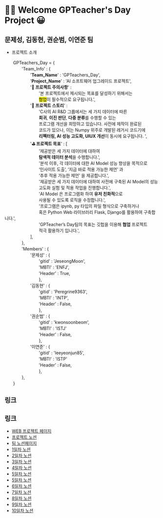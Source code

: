# 🎉✨ Welcome GPTeacher's Day Project 😀

## 문제성, 김동현, 권순범, 이연준 팀

- 프로젝트 소개

　　GPTeachers_Day = {  
　　　　'Team_Info' : {  
　　　　　　'**Team_Name**'     : 'GPTeachers_Day',  
　　　　　　'**Project_Name**'  : 'AI 소프트웨어 업그레이드 프로젝트',  
　　　　　　'**🚨 프로젝트 주의사항**' :  
　　　　　　　　'본 프로젝트에서 제시되는 목표를 달성하기 위해서는  
　　　　　　　　<mark>협업</mark>이 필수적으로 요구됩니다.',  
　　　　　　'**📜 프로젝트 스토리**' :  
　　　　　　　　'C사의 AI R&D 그룹에서는 세 가지 데이터에 따른  
　　　　　　　　**회귀**, **이진 판단**, **다중 분류**를 수행할 수 있는  
　　　　　　　　프로그램 개선을 희망하고 있습니다. 사전에 제작이 완료된  
　　　　　　　　코드가 있으나, 이는 Numpy 위주로 개발된 레거시 코드기에  
　　　　　　　　**리펙터링, AI 성능 고도화, UIUX 개선**이 동시에 요구됩니다. ',  
　　　　　　'**⛳ 프로젝트 목표**' : [  
　　　　　　　　'제공받은 세 가지 데이터에 대하여  
　　　　　　　　**탐색적 데이터 분석**을 수행합니다.',  
　　　　　　　　'분석 이후, 각 데이터에 대한 AI Model 성능 향상을 목적으로  
　　　　　　　　‘인사이트 도출’, ‘지금 바로 적용 가능한 제언’ 과  
　　　　　　　　‘추후 적용 가능한 제언’ 을 제공합니다.',  
　　　　　　　　'제공받은 세 가지 데이터에 대하여 사전에 구축된 AI Model의 성능  
　　　　　　　　고도화 실험 및 적용 작업을 진행합니다.',  
　　　　　　　　'AI Model 은 프로그램화 하여 **유저 친화적**으로   
　　　　　　　　사용될 수 있도록 로직을 수정합니다.',  
　　　　　　　　'프로그램은 ipynb, py 타입의 파일 형식으로 구축하거나   
　　　　　　　　혹은 Python Web 라이브러리 Flask, Django를 활용하여 구축합니다.',  
　　　　　　　　'GPTeacher’s Day팀의 목표는 깃헙을 이용해 **협업** 프로젝트  
　　　　　　　　적극 활용하기 입니다.',  
　　　　　　],  
　　　　},  
　　　　'Members' : {  
　　　　　　'문제성' : {  
　　　　　　　　'gitid' : 'JeseongMoon',  
　　　　　　　　'MBTI' : 'ENFJ',  
　　　　　　　　'Header' : True,  
　　　　　　　　},  
　　　　　　'김동현' : {  
　　　　　　　　'gitid' : 'Peregrine9363',  
　　　　　　　　'MBTI' : 'INTP',  
　　　　　　　　'Header' : False,  
　　　　　　　　},  
　　　　　　'권순범' : {  
　　　　　　　　'gitid' : 'kwonsoonbeom',  
　　　　　　　　'MBTI' : 'ISTJ'  
　　　　　　　　'Header' : False,  
　　　　　　　　},  
　　　　　　'이연준' : {  
　　　　　　　　'gitid' : 'leeyeonjun85',  
　　　　　　　　'MBTI' : 'ISTP'  
　　　　　　　　'Header' : False,  
　　　　　　　　},  
　　　　},  
　　}  



## 링크
## 링크
- <a href="http://leeyj85.shop/GPTeachersDay" target="_blank">WEB 프로젝트 페이지</a>
- <a href="https://codestates.notion.site/AIB-17-Team-Project-1-2023-05-15-2023-05-25-9454e090dcdf4cf891c71c0b4bd2ba5e" target="_blank">프로젝트 노션</a>
- <a href="https://www.notion.so/9891e517ff9a473491a1d4d2f3a87221?v=d776e70e97454284b0cc4c6988a77a51" target="_blank">팀 노션페이지</a>
- <a href="https://www.notion.so/1-1-23de33f86c034ca4836fb0d45bbad632" target="_blank">1일차 노션</a>
- <a href="https://www.notion.so/1-2-20fbb27c574f409a838f22aeeab6636d" target="_blank">2일차 노션</a>
- <a href="https://www.notion.so/1-3-8df24c40ff3146aaa7f1adf8fc1a1f3a" target="_blank">3일차 노션</a>
- <a href="https://www.notion.so/1-4-f0011339e35143f7a98daff17746856e" target="_blank">4일차 노션</a>
- <a href="https://www.notion.so/1-5-74bbb5f192324074ab4042312ba97c5c" target="_blank">5일차 노션</a>
- <a href="https://www.notion.so/1-5-74bbb5f192324074ab4042312ba97c5c" target="_blank">5일차 노션</a>
- <a href="https://www.notion.so/1-6-d71da6cae65446a8805f29ce147c5c37" target="_blank">6일차 노션</a>
- <a href="https://www.notion.so/1-7-70feca0a849544c09cf007c061084982" target="_blank">7일차 노션</a>
- <a href="https://www.notion.so/1-8-c0f4d48ebc0245c3b767df3d687acd08" target="_blank">8일차 노션</a>
- <a href="https://www.notion.so/1-9-09ea6055070d4ea59b0fd6369f5bae7b" target="_blank">9일차 노션</a>
- <a href="https://www.notion.so/1-10-1272b6eaf94d4bdf8eabf293bb1901ce" target="_blank">10일차 노션</a>